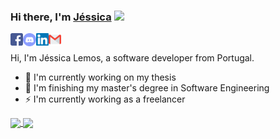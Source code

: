 ### Hi there, I'm [Jéssica](https://jessicalemos.github.io/) <img src="https://media.giphy.com/media/hvRJCLFzcasrR4ia7z/giphy.gif" width="25px">

<a href="https://www.facebook.com/jessica.andreia.3910">
  <img align="left" alt="Jéssica Facebook" width="20px" src="https://raw.githubusercontent.com/jessicalemos/jessicalemos/master/assets/facebook.svg" />
</a>
<a href="https://discord.gg/">
  <img align="left" alt="Jéssica Discord" width="21px" src="https://raw.githubusercontent.com/jessicalemos/jessicalemos/master/assets/discord-round.svg" />
</a>
<a href="https://www.linkedin.com/in/jessicalemos9">
  <img align="left" alt="Jéssica LinkedIn" width="20px" src="https://raw.githubusercontent.com/jessicalemos/jessicalemos/master/assets/linkedin.svg" />
</a>
<a href="mailto:jessica.andreia96@gmail.com">
  <img align="left" alt="Jéssica Gmail" width="20px" src="https://raw.githubusercontent.com/jessicalemos/jessicalemos/master/assets/gmail.svg" />
</a>

<br />

Hi, I'm Jéssica Lemos, a software developer from Portugal.

- 🔭 I'm currently working on my thesis
- 🌱 I'm finishing my master's degree in Software Engineering
- ⚡ I'm currently working as a freelancer

<a href="https://github.com/anuraghazra/github-readme-stats">
  <img align="center" src="https://github-readme-stats.vercel.app/api/top-langs/?username=jessicalemos&layout=compact&hide_border=1" />
</a>
<a href="https://github.com/anuraghazra/convoychat">
  <img align="center" src="https://github-readme-stats.vercel.app/api?username=jessicalemos&count_private=true&show_icons=true&hide=issues&hide_border=1" />
</a>
